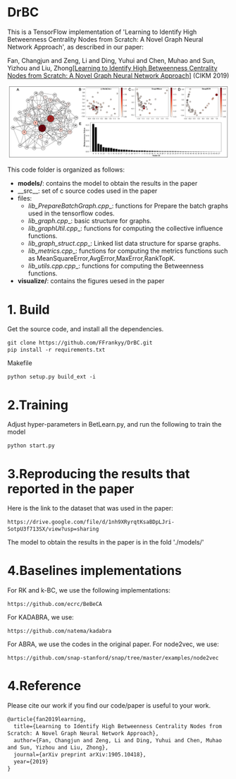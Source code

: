 # DrBC
This is a TensorFlow implementation of 'Learning to Identify High Betweenness Centrality Nodes from Scratch: A Novel Graph Neural Network Approach', as described in our paper:

Fan, Changjun and Zeng, Li and Ding, Yuhui and Chen, Muhao and Sun, Yizhou and Liu, Zhong[[Learning to Identify High Betweenness Centrality Nodes from Scratch: A Novel Graph Neural Network Approach]](http://arxiv.org/abs/1905.10418) (CIKM 2019)

![](./visualize/Figure_demo.jpg "Demo")

This code folder is organized as follows:

+ __models/__: contains the model to obtain the results in the paper
+ __src\__: set of c source codes used in the paper
+ files:
    + _lib\_PrepareBatchGraph.cpp__: functions for Prepare the batch graphs used in the tensorflow codes.
    + _lib\_graph.cpp__: basic structure for graphs.
    + _lib\_graphUtil.cpp__: functions for computing the collective influence functions.
    + _lib\_graph_struct.cpp__: Linked list data structure for sparse graphs.
    + _lib\_metrics.cpp__: functions for computing the metrics functions such as MeanSquareError,AvgError,MaxError,RankTopK. 
    + _lib\_utils.cpp.cpp__: functions for computing the Betweenness functions.
+ __visualize/__: contains the figures uesed in the paper


# 1. Build
Get the source code, and install all the dependencies.
```
git clone https://github.com/FFrankyy/DrBC.git
pip install -r requirements.txt
```

Makefile
```
python setup.py build_ext -i
```

# 2.Training
Adjust hyper-parameters in BetLearn.py, and run the following to train the model
```
python start.py
```


# 3.Reproducing the results that reported in the paper
Here is the link to the dataset that was used in the paper:
```
https://drive.google.com/file/d/1nh9XRyrqtKsaBDpLJri-SotpU3f713SX/view?usp=sharing
```
The model to obtain the results in the paper is in the fold './models/'

# 4.Baselines implementations
For RK and k-BC, we use the following implementations:
```
https://github.com/ecrc/BeBeCA
```
For KADABRA, we use:
```
https://github.com/natema/kadabra
```
For ABRA, we use the codes in the original paper.
For node2vec, we use:
```
https://github.com/snap-stanford/snap/tree/master/examples/node2vec
```

# 4.Reference
Please cite our work if you find our code/paper is useful to your work.

```
@article{fan2019learning,
  title={Learning to Identify High Betweenness Centrality Nodes from Scratch: A Novel Graph Neural Network Approach},
  author={Fan, Changjun and Zeng, Li and Ding, Yuhui and Chen, Muhao and Sun, Yizhou and Liu, Zhong},
  journal={arXiv preprint arXiv:1905.10418},
  year={2019}
}
```
